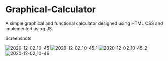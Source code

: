 # Graphical-Calculator
A simple graphical and functional calculator designed using HTML CSS and implemented using JS.

Screenshots

![2020-12-02_10-45](https://user-images.githubusercontent.com/39648499/100831605-22de6c80-348c-11eb-9023-cef0fc821fd4.png)
![2020-12-02_10-45_1](https://user-images.githubusercontent.com/39648499/100831630-2ffb5b80-348c-11eb-8bec-7f18b7a2018d.png)
![2020-12-02_10-45_2](https://user-images.githubusercontent.com/39648499/100831636-325db580-348c-11eb-8fe6-11d1693324bb.png)
![2020-12-02_10-46](https://user-images.githubusercontent.com/39648499/100831639-34277900-348c-11eb-871c-c7e980ed3b08.png)
